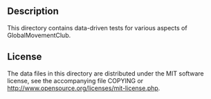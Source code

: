 Description
------------

This directory contains data-driven tests for various aspects of GlobalMovementClub.

License
--------

The data files in this directory are distributed under the MIT software
license, see the accompanying file COPYING or
http://www.opensource.org/licenses/mit-license.php.

